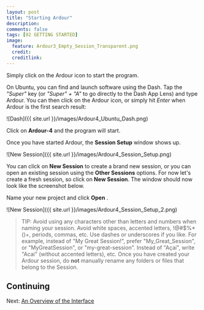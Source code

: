 ```yaml
---
layout: post
title: "Starting Ardour"
description:
comments: false 
tags: [02 GETTING STARTED]
image:
  feature: Ardour3_Empty_Session_Transparent.png
  credit:  
  creditlink:  
---
```


Simply click on the Ardour icon to start the program.

On Ubuntu, you can find and launch software using the Dash. Tap the
*"Super"* key (or *"Super" + "A"* to go directly to the Dash App Lens)
and type Ardour. You can then click on the Ardour icon, or simply hit
*Enter* when Ardour is the first search result:

![Dash]({{ site.url }}/images/Ardour4_Ubuntu_Dash.png)

Click on **Ardour-4** and the program will
start.

Once you have started Ardour, the **Session Setup** window shows up.

![New Session]({{ site.url }}/images/Ardour4_Session_Setup.png)

You can click on **New Session** to create a brand new session, or you
can open an existing session using the **Other Sessions** options. For now let's create a fresh session, so click on **New Session**. The window should now look like the screenshot below.

Name your new project and click **Open** .

![New Session]({{ site.url }}/images/Ardour4_Session_Setup_2.png)

> TIP: Avoid using any characters other than letters and numbers when naming your session. Avoid white spaces, accented letters, !@#$%*()+, periods, commas, etc. Use dashes or underscores if you like. For example, instead of "My Great Session!", prefer "My_Great_Session", or "MyGreatSession", or "my-great-session". Instead of "Açaí", write "Acai" (without accented letters), etc. Once you have created your Ardour session, do **not** manually rename any folders or files that belong to the Session.

## Continuing

Next: [An Overview of the Interface](../an-overview-of-the-interface)
